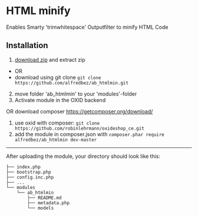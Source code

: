 HTML minify
=============================
Enables Smarty 'trimwhitespace' Outputfilter to minify HTML Code

Installation
------------

1. [download zip](https://github.com/alfredbez/ab_htmlmin/archive/master.zip) and extract zip
 * OR
 * download using git clone ```git clone https://github.com/alfredbez/ab_htmlmin.git```
2.    move folder 'ab_htmlmin' to your 'modules'-folder
3.    Activate module in the OXID backend

OR
download composer https://getcomposer.org/download/

1. use oxid with composer: ```git clone https://github.com/robinlehrmann/oxideshop_ce.git```
2. add the module in composer.json with ```composer.phar require alfredbez/ab_htmlmin dev-master```

----

After uploading the module, your directory should look like this:

```
├── index.php
├── bootstrap.php
├── config.inc.php
├── ...
└── modules
    └── ab_htmlmin
        ├── README.md
        ├── metadata.php
        └── models
```
